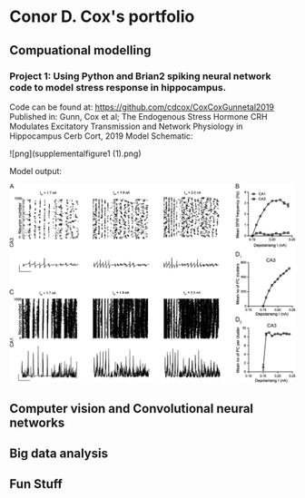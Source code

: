# Conor D. Cox's portfolio
## Compuational modelling

### Project 1: Using Python and Brian2 spiking neural network code to model stress response in hippocampus.

Code can be found at: https://github.com/cdcox/CoxCoxGunnetal2019
Published in: Gunn, Cox et al;  The Endogenous Stress Hormone CRH Modulates Excitatory Transmission and Network Physiology in Hippocampus Cerb Cort, 2019
Model Schematic:

![png](supplementalfigure1 (1).png) 

Model output:

![png](bhx103f08.png)


## Computer vision and  Convolutional neural networks

## Big data analysis

## Fun Stuff
